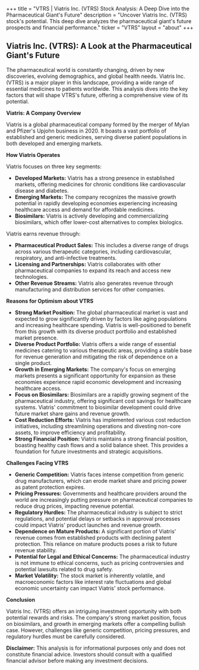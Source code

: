+++
title = "VTRS |  Viatris Inc. (VTRS) Stock Analysis: A Deep Dive into the Pharmaceutical Giant's Future"
description = "Uncover Viatris Inc. (VTRS) stock's potential. This deep dive analyzes the pharmaceutical giant's future prospects and financial performance."
ticker = "VTRS"
layout = "about"
+++

        


## Viatris Inc. (VTRS): A Look at the Pharmaceutical Giant's Future

The pharmaceutical world is constantly changing, driven by new discoveries, evolving demographics, and global health needs. Viatris Inc. (VTRS) is a major player in this landscape, providing a wide range of essential medicines to patients worldwide. This analysis dives into the key factors that will shape VTRS's future, offering a comprehensive view of its potential.

**Viatris: A Company Overview**

Viatris is a global pharmaceutical company formed by the merger of Mylan and Pfizer's Upjohn business in 2020. It boasts a vast portfolio of established and generic medicines, serving diverse patient populations in both developed and emerging markets. 

**How Viatris Operates**

Viatris focuses on three key segments:

* **Developed Markets:** Viatris has a strong presence in established markets, offering medicines for chronic conditions like cardiovascular disease and diabetes. 
* **Emerging Markets:** The company recognizes the massive growth potential in rapidly developing economies experiencing increasing healthcare access and demand for affordable medicines.
* **Biosimilars:**  Viatris is actively developing and commercializing biosimilars, which offer lower-cost alternatives to complex biologics.

Viatris earns revenue through:

* **Pharmaceutical Product Sales:** This includes a diverse range of drugs across various therapeutic categories, including cardiovascular, respiratory, and anti-infective treatments.
* **Licensing and Partnerships:** Viatris collaborates with other pharmaceutical companies to expand its reach and access new technologies.
* **Other Revenue Streams:** Viatris also generates revenue through manufacturing and distribution services for other companies.

**Reasons for Optimism about VTRS**

* **Strong Market Position:** The global pharmaceutical market is vast and expected to grow significantly driven by factors like aging populations and increasing healthcare spending. Viatris is well-positioned to benefit from this growth with its diverse product portfolio and established market presence.
* **Diverse Product Portfolio:** Viatris offers a wide range of essential medicines catering to various therapeutic areas, providing a stable base for revenue generation and mitigating the risk of dependence on a single product.
* **Growth in Emerging Markets:**  The company's focus on emerging markets presents a significant opportunity for expansion as these economies experience rapid economic development and increasing healthcare access.
* **Focus on Biosimilars:** Biosimilars are a rapidly growing segment of the pharmaceutical industry, offering significant cost savings for healthcare systems. Viatris' commitment to biosimilar development could drive future market share gains and revenue growth.
* **Cost Reduction Efforts:** Viatris has implemented various cost reduction initiatives, including streamlining operations and divesting non-core assets, to improve efficiency and profitability.
* **Strong Financial Position:**  Viatris maintains a strong financial position, boasting healthy cash flows and a solid balance sheet. This provides a foundation for future investments and strategic acquisitions.

**Challenges Facing VTRS**

* **Generic Competition:**  Viatris faces intense competition from generic drug manufacturers, which can erode market share and pricing power as patent protection expires.
* **Pricing Pressures:**  Governments and healthcare providers around the world are increasingly putting pressure on pharmaceutical companies to reduce drug prices, impacting revenue potential.
* **Regulatory Hurdles:**  The pharmaceutical industry is subject to strict regulations, and potential delays or setbacks in approval processes could impact Viatris' product launches and revenue growth.
* **Dependence on Mature Products:** A significant portion of Viatris' revenue comes from established products with declining patent protection. This reliance on mature products poses a risk to future revenue stability.
* **Potential for Legal and Ethical Concerns:** The pharmaceutical industry is not immune to ethical concerns, such as pricing controversies and potential lawsuits related to drug safety. 
* **Market Volatility:** The stock market is inherently volatile, and macroeconomic factors like interest rate fluctuations and global economic uncertainty can impact Viatris' stock performance.

**Conclusion**

Viatris Inc. (VTRS) offers an intriguing investment opportunity with both potential rewards and risks.  The company's strong market position, focus on biosimilars, and growth in emerging markets offer a compelling bullish case. However, challenges like generic competition, pricing pressures, and regulatory hurdles must be carefully considered.

**Disclaimer:** This analysis is for informational purposes only and does not constitute financial advice. Investors should consult with a qualified financial advisor before making any investment decisions. 

        